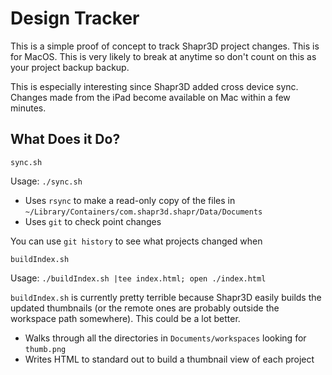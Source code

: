 # Design Tracker

This is a simple proof of concept to track Shapr3D project changes. This is for MacOS. This is very likely to break at anytime so don't count on this as your project backup backup.

This is especially interesting since Shapr3D added cross device sync. Changes made from the iPad become available on Mac within a few minutes.

## What Does it Do?

`sync.sh`

Usage: `./sync.sh`

* Uses `rsync` to make a read-only copy of the files in `~/Library/Containers/com.shapr3d.shapr/Data/Documents`
* Uses `git` to check point changes

You can use `git history` to see what projects changed when

`buildIndex.sh`

Usage: `./buildIndex.sh |tee index.html; open ./index.html`

`buildIndex.sh` is currently pretty terrible because Shapr3D easily builds the updated thumbnails (or the remote ones are probably outside the workspace path somewhere). This could be a lot better.

* Walks through all the directories in `Documents/workspaces` looking for `thumb.png`
* Writes HTML to standard out to build a thumbnail view of each project

